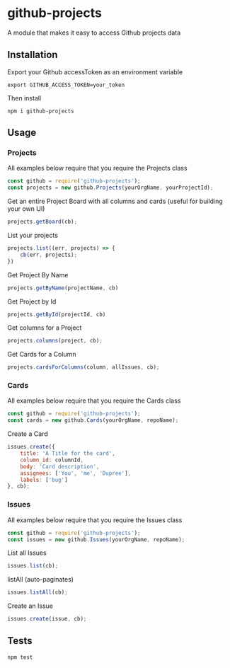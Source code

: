 # github-projects

A module that makes it easy to access Github projects data

## Installation

Export your Github accessToken as an environment variable

```
export GITHUB_ACCESS_TOKEN=your_token
```

Then install

```
npm i github-projects
```

## Usage

### Projects

All examples below require that you require the Projects class

```javascript
const github = require('github-projects');
const projects = new github.Projects(yourOrgName, yourProjectId);
```

Get an entire Project Board with all columns and cards (useful for building your own UI)

```javascript
projects.getBoard(cb);
```

List your projects

```javascript
projects.list((err, projects) => {
    cb(err, projects);
})
```

Get Project By Name

```javascript
projects.getByName(projectName, cb)
```

Get Project by Id

```javascript
projects.getById(projectId, cb)
```

Get columns for a Project

```javascript
projects.columns(project, cb);
```

Get Cards for a Column

```javascript
projects.cardsForColumns(column, allIssues, cb);
```

### Cards

All examples below require that you require the Cards class

```javascript
const github = require('github-projects');
const cards = new github.Cards(yourOrgName, repoName);
```

Create a Card

```javascript
issues.create({
    title: 'A Title for the card',
    column_id: columnId,
    body: 'Card description',
    assignees: ['You', 'me', 'Dupree'],
    labels: ['bug']
}, cb);

```

### Issues

All examples below require that you require the Issues class

```javascript
const github = require('github-projects');
const issues = new github.Issues(yourOrgName, repoName);
```

List all Issues

```javascript
issues.list(cb);
```

listAll (auto-paginates)

```javascript
issues.listAll(cb);
```

Create an Issue

```javascript
issues.create(issue, cb);
```


## Tests

```
npm test
```
